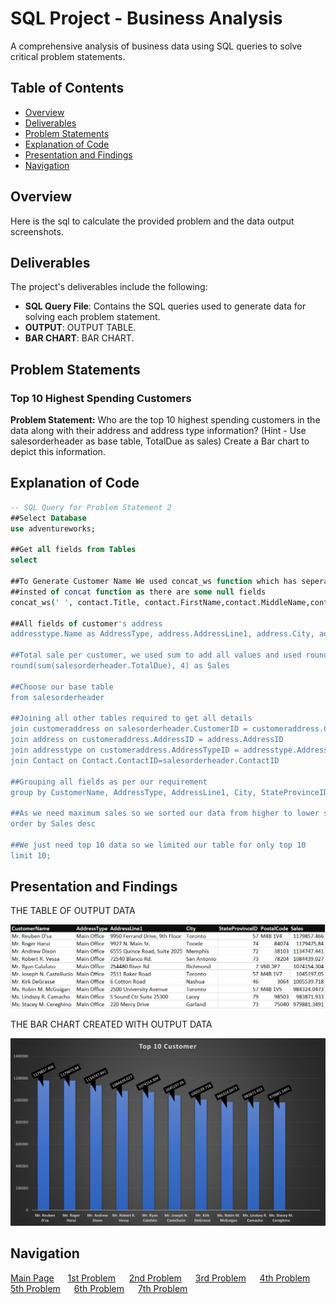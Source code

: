 # SQL Project - Business Analysis

A comprehensive analysis of business data using SQL queries to solve critical problem statements.

## Table of Contents
- [Overview](#overview)
- [Deliverables](#Deliverables)
- [Problem Statements](#Problem-Statements)
- [Explanation of Code](#Explanation-of-Code)
- [Presentation and Findings](#Presentation-and-Findings)
- [Navigation](#Navigation)


## Overview

Here is the sql to calculate the provided problem and the data output screenshots.


## Deliverables

The project's deliverables include the following:

- **SQL Query File**: Contains the SQL queries used to generate data for solving each problem statement.
- **OUTPUT**: OUTPUT TABLE.
- **BAR CHART**: BAR CHART.

## Problem Statements

### Top 10 Highest Spending Customers
**Problem Statement:** Who are the top 10 highest spending customers in the data along with their
address and address type information?
(Hint - Use salesorderheader as base table, TotalDue as sales)
Create a Bar chart to depict this information.

## Explanation of Code 

```sql
-- SQL Query for Problem Statement 2
##Select Database
use adventureworks;

##Get all fields from Tables
select

##To Generate Customer Name We used concat_ws function which has seperator value ' ' and all other fields
##insted of concat function as there are some null fields
concat_ws(' ', contact.Title, contact.FirstName,contact.MiddleName,contact.LastName) as CustomerName, 

##All fields of customer's address
addresstype.Name as AddressType, address.AddressLine1, address.City, address.StateProvinceID,  address.PostalCode,

##Total sale per customer, we used sum to add all values and used round function to get 4 digits after decimal point 
round(sum(salesorderheader.TotalDue), 4) as Sales

##Choose our base table
from salesorderheader

##Joining all other tables required to get all details
join customeraddress on salesorderheader.CustomerID = customeraddress.CustomerID
join address on customeraddress.AddressID = address.AddressID
join addresstype on customeraddress.AddressTypeID = addresstype.AddressTypeID
join Contact on Contact.ContactID=salesorderheader.ContactID

##Grouping all fields as per our requirement
group by CustomerName, AddressType, AddressLine1, City, StateProvinceID, PostalCode

##As we need maximum sales so we sorted our data from higher to lower sale amount
order by Sales desc

##We just need top 10 data so we limited our table for only top 10
limit 10;
```

## Presentation and Findings

THE TABLE OF OUTPUT DATA

![Table Output of Data](q2_table.PNG)

THE BAR CHART CREATED WITH OUTPUT DATA

![Bar Chart of Data](q2_chart.png)



## Navigation

[Main Page](https://github.com/Plotted-Digit/SQL-Project/) &emsp; [1st Problem](https://github.com/Plotted-Digit/SQL-Project/tree/main/QUESTION_1/readme.md) &emsp; [2nd Problem](https://github.com/Plotted-Digit/SQL-Project/tree/main/QUESTION_2/readme.md) &emsp; [3rd Problem](https://github.com/Plotted-Digit/SQL-Project/tree/main/QUESTION_3/readme.md) &emsp; [4th Problem](https://github.com/Plotted-Digit/SQL-Project/tree/main/QUESTION_4/readme.md) &emsp; [5th Problem](https://github.com/Plotted-Digit/SQL-Project/tree/main/QUESTION_5/readme.md) &emsp; [6th Problem](https://github.com/Plotted-Digit/SQL-Project/tree/main/QUESTION_6/readme.md) &emsp; [7th Problem](https://github.com/Plotted-Digit/SQL-Project/tree/main/QUESTION_7/readme.md)
